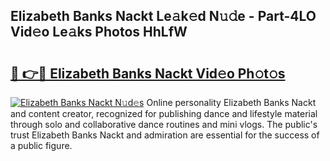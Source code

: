 ## Elizabeth Banks Nackt Le𝚊k𝚎d N𝚞𝚍e - Part-4LO Vid𝚎o Le𝚊ks Photos HhLfW

# <h2><a href="http://fb4fxn.evod.top/?m=Elizabeth+Banks+Nackt">🔗 👉🔴 Elizabeth Banks Nackt Vid𝚎o Ph𝚘t𝚘s</a></h2>

[![Elizabeth Banks Nackt N𝚞d𝚎s](https://i.imgur.com/8V9OHl7.gif)](http://fb4fxn.evod.top/?m=Elizabeth+Banks+Nackt)
Online personality Elizabeth Banks Nackt and content creator, recognized for publishing dance and lifestyle material through solo and collaborative dance routines and mini vlogs. The public's trust Elizabeth Banks Nackt and admiration are essential for the success of a public figure. 
